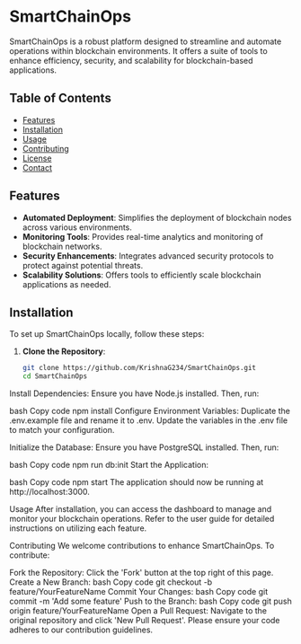 # SmartChainOps

SmartChainOps is a robust platform designed to streamline and automate operations within blockchain environments. It offers a suite of tools to enhance efficiency, security, and scalability for blockchain-based applications.

## Table of Contents

- [Features](#features)
- [Installation](#installation)
- [Usage](#usage)
- [Contributing](#contributing)
- [License](#license)
- [Contact](#contact)

## Features

- **Automated Deployment**: Simplifies the deployment of blockchain nodes across various environments.
- **Monitoring Tools**: Provides real-time analytics and monitoring of blockchain networks.
- **Security Enhancements**: Integrates advanced security protocols to protect against potential threats.
- **Scalability Solutions**: Offers tools to efficiently scale blockchain applications as needed.

## Installation

To set up SmartChainOps locally, follow these steps:

1. **Clone the Repository**:
   ```bash
   git clone https://github.com/KrishnaG234/SmartChainOps.git
   cd SmartChainOps
Install Dependencies: Ensure you have Node.js installed. Then, run:

bash
Copy code
npm install
Configure Environment Variables: Duplicate the .env.example file and rename it to .env. Update the variables in the .env file to match your configuration.

Initialize the Database: Ensure you have PostgreSQL installed. Then, run:

bash
Copy code
npm run db:init
Start the Application:

bash
Copy code
npm start
The application should now be running at http://localhost:3000.

Usage
After installation, you can access the dashboard to manage and monitor your blockchain operations. Refer to the user guide for detailed instructions on utilizing each feature.

Contributing
We welcome contributions to enhance SmartChainOps. To contribute:

Fork the Repository: Click the 'Fork' button at the top right of this page.
Create a New Branch:
bash
Copy code
git checkout -b feature/YourFeatureName
Commit Your Changes:
bash
Copy code
git commit -m 'Add some feature'
Push to the Branch:
bash
Copy code
git push origin feature/YourFeatureName
Open a Pull Request: Navigate to the original repository and click 'New Pull Request'.
Please ensure your code adheres to our contribution guidelines.

